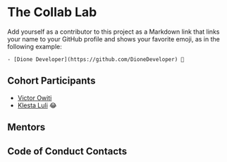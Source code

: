 # The Collab Lab

Add yourself as a contributor to this project as a Markdown link that links your name to your GitHub profile and shows your favorite emoji, as in the following example:

    - [Dione Developer](https://github.com/DioneDeveloper) 💅

## Cohort Participants

- [Victor Owiti](https://github.com/vicowiti)
- [Klesta Luli](https://github.com/klezi10) 😂

## Mentors

## Code of Conduct Contacts
